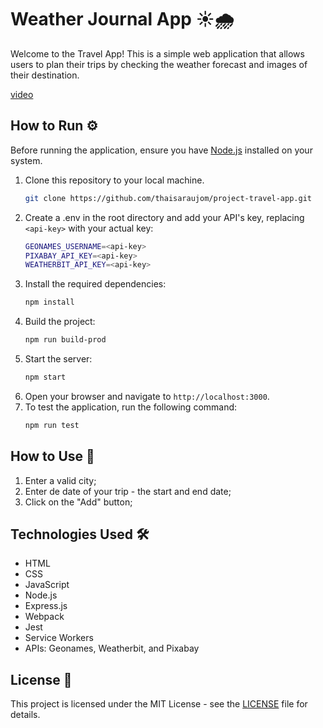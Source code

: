 # Weather Journal App ☀️🌧️

Welcome to the Travel App! This is a simple web application that allows users to plan their trips by checking the weather forecast and images of their destination.

[video](./video/travel.mp4)

## How to Run ⚙️

Before running the application, ensure you have [Node.js](https://nodejs.org/) installed on your system.

1. Clone this repository to your local machine.
    ```sh
    git clone https://github.com/thaisaraujom/project-travel-app.git
    ```
3. Create a .env in the root directory and add your API's key, replacing `<api-key>` with your actual key:
    ```sh
    GEONAMES_USERNAME=<api-key>
    PIXABAY_API_KEY=<api-key>
    WEATHERBIT_API_KEY=<api-key>
    ```
4. Install the required dependencies:
    ```sh
    npm install
    ```
5. Build the project:
    ```sh
    npm run build-prod
    ```
6. Start the server:
    ```sh
    npm start
    ```
7. Open your browser and navigate to `http://localhost:3000`.
8. To test the application, run the following command:
    ```sh
    npm run test
    ```

## How to Use 🚀

1. Enter a valid city;
2. Enter de date of your trip - the start and end date;
3. Click on the "Add" button;

## Technologies Used 🛠️
- HTML
- CSS
- JavaScript
- Node.js
- Express.js
- Webpack
- Jest
- Service Workers
- APIs: Geonames, Weatherbit, and Pixabay

## License 📝
This project is licensed under the MIT License - see the [LICENSE](LICENSE) file for details.
